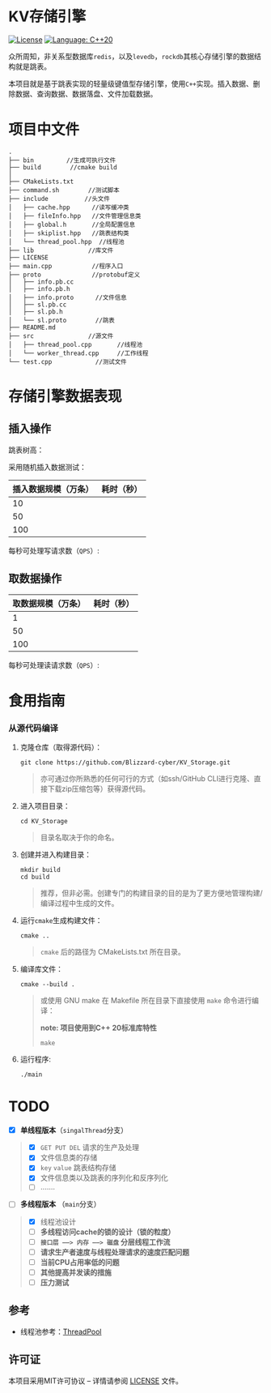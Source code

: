 # KV存储引擎

 [![License](https://img.shields.io/github/license/Razirp/ThreadPool)](https://github.com/Razirp/ThreadPool/blob/main/LICENSE) [![Language: C++20](https://img.shields.io/badge/Language-C%2B%2B20-blue)](https://cppreference.com/)  

众所周知，非关系型数据库`redis`，以及`levedb`，`rockdb`其核心存储引擎的数据结构就是跳表。

本项目就是基于跳表实现的轻量级键值型存储引擎，使用`C++`实现。插入数据、删除数据、查询数据、数据落盘、文件加载数据。

# 项目中文件

```shell
.
├── bin         //生成可执行文件
├── build        //cmake build
│  
├── CMakeLists.txt  
├── command.sh        //测试脚本
├── include          //头文件
│   ├── cache.hpp      //读写缓冲类
│   ├── fileInfo.hpp   //文件管理信息类
│   ├── global.h       //全局配置信息
│   ├── skiplist.hpp   //跳表结构类
│   └── thread_pool.hpp  //线程池
├── lib               //库文件
├── LICENSE           
├── main.cpp           //程序入口
├── proto              //protobuf定义
│   ├── info.pb.cc
│   ├── info.pb.h
│   ├── info.proto      //文件信息
│   ├── sl.pb.cc
│   ├── sl.pb.h
│   └── sl.proto        //跳表
├── README.md
├── src               //源文件
│   ├── thread_pool.cpp       //线程池
│   └── worker_thread.cpp     //工作线程
└── test.cpp            //测试文件
```




# 存储引擎数据表现

## 插入操作

跳表树高：

采用随机插入数据测试：


|插入数据规模（万条） |耗时（秒） |
|---|---|
|10 | |
|50 | |
|100 | |


每秒可处理写请求数（`QPS`）: 

## 取数据操作

|取数据规模（万条） |耗时（秒） |
|---|---|
|1|            |
|50| |
|100| |

每秒可处理读请求数（`QPS`）: 

# 食用指南

### 从源代码编译

1. 克隆仓库（取得源代码）：

   ```shell
   git clone https://github.com/Blizzard-cyber/KV_Storage.git
   ```

   > 亦可通过你所熟悉的任何可行的方式（如ssh/GitHub CLI进行克隆、直接下载zip压缩包等）获得源代码。

2. 进入项目目录：

   ```shell
   cd KV_Storage
   ```

   > 目录名取决于你的命名。

3. 创建并进入构建目录：

   ```shell
   mkdir build
   cd build
   ```

   > 推荐，但非必需。创建专门的构建目录的目的是为了更方便地管理构建/编译过程中生成的文件。

4. 运行`cmake`生成构建文件：

   ```shell
   cmake ..
   ```

   > `cmake` 后的路径为 CMakeLists.txt 所在目录。

5. 编译库文件：

   ```
   cmake --build .
   ```

   > 或使用 GNU make 在 Makefile 所在目录下直接使用 `make` 命令进行编译：
   >
   > **note: 项目使用到C++ 20标准库特性**
   >
   > ```shell
   > make
   > ```

6. 运行程序:

   ```shell
   ./main
   ```

   

# TODO

- [x] **单线程版本**（`singalThread`分支）

> - [x] `GET PUT DEL` 请求的生产及处理
> - [x] 文件信息类的存储
> - [x] `key` `value` 跳表结构存储
> - [x] 文件信息类以及跳表的序列化和反序列化
> - [ ] .......

- [ ] **多线程版本** （`main`分支）

> - [x] 线程池设计
> - [ ] **多线程访问cache的锁的设计（锁的粒度）**
> - [ ] **`接口层 ——> 内存 ——> 磁盘` 分层线程工作流**
> - [ ] **请求生产者速度与线程处理请求的速度匹配问题**
> - [ ] **当前CPU占用率低的问题**
> - [ ] **其他提高并发读的措施**
> - [ ] **压力测试**

参考
---

- 线程池参考：[ThreadPool](https://github.com/Razirp/ThreadPool)

许可证
---

本项目采用MIT许可协议 – 详情请参阅 [LICENSE](LICENSE) 文件。